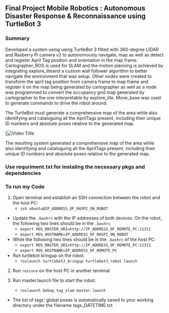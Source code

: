 
## Final Project Mobile Robotics : Autonomous Disaster Response & Reconnaissance using TurtleBot 3

### Summary

Developed a system using using TurtleBot 3 fitted with 360-degree LIDAR and Rasberry Pi camera v2 to autonomously navigate, map as well as detect and register April Tag position and orientation in the map frame. Cartographer_ROS is used for SLAM and the motion planning is achieved by integrating explore_liteand a custom wall follower algorithm to better navigate the environment that was setup. Other nodes were created to transform the april tag position from camera frame to map frame and register it on the map being generated by cartographer as well as a node was programmed to convert the occupancy grid map generated by cartographer to the one interpretable by explore_lite. Move_base was used to generate commands to drive the robot around.

The TurtleBot must generate a comprehensive map of the area while also identifying and cataloguing all the AprilTags present, including their unique ID numbers and absolute poses relative to the generated map.

[![Video Title](https://www.youtube.com/watch?v=8zB-3f00F3s&t=4s)

The resulting system generated a comprehensive map of the area while also identifying and cataloguing all the AprilTags present, including their unique ID numbers and absolute poses relative to the generated map.

### Use requriment.txt for instaling the necessary pkgs and dependencies

### To run my Code

1. Open terminal and establish an SSH connection between the robot and the host PC:
    * `ssh ubuntu@IP_ADDRESS_OF_RASPI_ON_ROBOT`
- Update the `.bashrc` with the IP addresses of both devices. On the robot, the following two lines should be in the `.bashrc`
    * `export ROS_MASTER_URI=http://IP_ADDRESS_OF_REMOTE_PC:11311`
    * `export ROS_HOSTNAME=IP_ADDRESS_OF_RASPI_ON_ROBOT`
- While the following two lines should be in the `.bashrc` of the host PC:
    * `export ROS_MASTER_URI=http://IP_ADDRESS_OF_REMOTE_PC:11311`
    * `export ROS_HOSTNAME=IP_ADDRESS_OF_REMOTE_PC`
- Run turtlebot bringup on the robot.
    * `roslaunch turtlebot3_bringup turtlebot3_robot.launch`

2. Run `roscore` on the host PC in another terminal

3. Run master.launch file to start the robot.
    * `roslaunch bebop_tag_slam master.launch`
- The list of tags' global poses is automatically saved to your working directory under the filename tags\_DATETIME.txt
